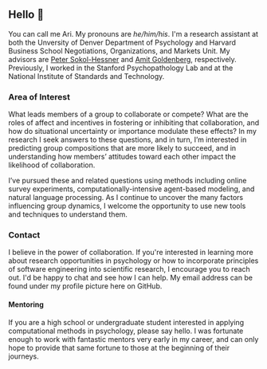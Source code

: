 ## Hello :wave:

You can call me Ari. My pronouns are _he/him/his_. I'm a research assistant at 
both the Unversity of Denver Department of Psychology and Harvard Business School 
Negotiations, Organizations, and  Markets Unit. My advisors are 
[Peter Sokol-Hessner](http://www.sokolhessnerlab.com/) 
and [Amit Goldenberg](https://amitgoldenberg.com/), respectively. Previously,
I worked in the Stanford Psychopathology Lab and at the National Institute of 
Standards and Technology.

### Area of Interest

What leads members of a group to collaborate or compete? What are the roles of affect
and incentives in fostering or inhibiting that collaboration, and how do situational 
uncertainty or importance modulate these effects? In my research I seek answers to 
these questions, and in turn, I’m interested in predicting group compositions that are 
more likely to succeed, and in understanding how members’ attitudes toward each 
other impact the likelihood of collaboration.

I’ve pursued these and related questions using methods including online survey experiments, 
computationally-intensive agent-based modeling, and natural language processing. As I continue
to uncover the many factors influencing group dynamics, I welcome the opportunity to use
new tools and techniques to understand them.

### Contact

I believe in the power of collaboration. If you're interested in
learning more about research opportunities in psychology or how to incorporate principles of software engineering 
into scientific research, I encourage you to reach out. I'd be happy to chat 
and see how I can help. My email address can be found under my profile 
picture here on GitHub.

#### Mentoring

If you are a high school or undergraduate student interested in applying computational
methods in psychology, please say hello. I was fortunate enough to work with
fantastic mentors very early in my career, and can only hope to provide that
same fortune to those at the beginning of their journeys.

<!--
**aridyckovsky/aridyckovsky** is a ✨ _special_ ✨ repository because its `README.md` (this file) appears on your GitHub profile.

Here are some ideas to get you started:

- 🔭 I’m currently working on ...
- 🌱 I’m currently learning ...
- 👯 I’m looking to collaborate on ...
- 🤔 I’m looking for help with ...
- 💬 Ask me about ...
- 📫 How to reach me: ...
- 😄 Pronouns: ...
- ⚡ Fun fact: ...
-->
